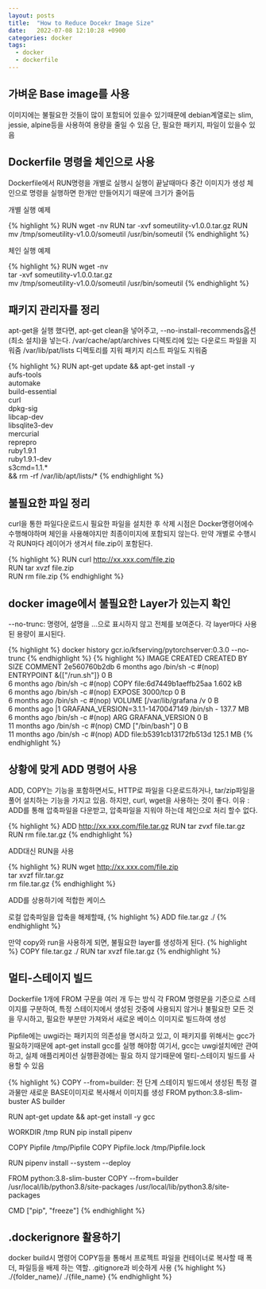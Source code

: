 ```yaml
---
layout: posts
title:  "How to Reduce Docekr Image Size"
date:   2022-07-08 12:10:28 +0900
categories: docker
tags:
  - docker
  - dockerfile
---
```


## 가벼운 Base image를 사용

이미지에는 불필요한 것들이 많이 포함되어 있을수 있기때문에 debian계열로는 slim, jessie, alpine등을 사용하여 용량을 줄일 수 있음
단, 필요한 패키지, 파일이 있을수 있음

## Dockerfile 명령을 체인으로 사용
Dockerfile에서 RUN명령을 개별로 실행시 실행이 끝날때마다 중간 이미지가 생성
체인으로 명령을 실행하면 한개만 만들어지기 때문에 크기가 줄어듬

개별 실행 예제

{% highlight %}
RUN wget -nv
RUN tar -xvf someutility-v1.0.0.tar.gz
RUN mv /tmp/someutility-v1.0.0/someutil /usr/bin/someutil
{% endhighlight %}

체인 실행 예제

{% highlight %}
RUN wget -nv \
tar -xvf someutility-v1.0.0.tar.gz \
mv /tmp/someutility-v1.0.0/someutil /usr/bin/someutil
{% endhighlight %}

## 패키지 관리자를 정리

apt-get을 실행 했다면, apt-get clean을 넣어주고, --no-install-recommends옵션(최소 설치)을 넣는다.
/var/cache/apt/archives 디렉토리에 있는 다운로드 파일을 지워줌
/var/lib/pat/lists 디렉토리를 지워 패키지 리스트 파일도 지워줌

{% highlight %}
RUN apt-get update && apt-get install -y \
    aufs-tools \
    automake \
    build-essential \
    curl \
    dpkg-sig \
    libcap-dev \
    libsqlite3-dev \
    mercurial \
    reprepro \
    ruby1.9.1 \
    ruby1.9.1-dev \
    s3cmd=1.1.* \
 && rm -rf /var/lib/apt/lists/*
{% endhighlight %}

## 불필요한 파일 정리

curl을 통한 파일다운로드시 필요한 파일을 설치한 후 삭제
시점은 Docker명령어에수 수행해야하며 체인을 사용해야지만 최종이미지에 포함되지 않는다.
만약 개별로 수행시 각 RUN마다 레이어가 생겨서 file.zip이 포함된다.

{% highlight %}
RUN curl http://xx.xxx.com/file.zip \
RUN tar xvzf file.zip \
RUN rm file.zip
{% endhighlight %}

## docker image에서 불필요한 Layer가 있는지 확인

--no-trunc: 명령어, 설명을 ...으로 표시하지 않고 전체를 보여준다.
각 layer마다 사용된 용량이 표시된다.

{% highlight %}
docker history gcr.io/kfserving/pytorchserver:0.3.0 --no-trunc
{% endhighlight %}
{% highlight %}
IMAGE               CREATED             CREATED BY                                      SIZE                COMMENT
2e560760b2db        6 months ago        /bin/sh -c #(nop) ENTRYPOINT &{["/run.sh"]}     0 B                 
<missing>           6 months ago        /bin/sh -c #(nop) COPY file:6d7449b1aeffb25aa   1.602 kB            
<missing>           6 months ago        /bin/sh -c #(nop) EXPOSE 3000/tcp               0 B                 
<missing>           6 months ago        /bin/sh -c #(nop) VOLUME [/var/lib/grafana /v   0 B                 
<missing>           6 months ago        |1 GRAFANA_VERSION=3.1.1-1470047149 /bin/sh -   137.7 MB            
<missing>           6 months ago        /bin/sh -c #(nop) ARG GRAFANA_VERSION           0 B                 
<missing>           11 months ago       /bin/sh -c #(nop) CMD ["/bin/bash"]             0 B                 
<missing>           11 months ago       /bin/sh -c #(nop) ADD file:b5391cb13172fb513d   125.1 MB
{% endhighlight %}

## 상황에 맞게 ADD 명령어 사용
ADD, COPY는 기능을 포함하면서도, HTTP로 파일을 다운로드하거나, tar/zip파일을 풀어 설치하는 기능을 가지고 있음.
하지만, curl, wget을 사용하는 것이 좋다.
이유 : ADD를 통해 압축파일을 다운받고, 압축파일을 지워야 하는데 체인으로 처리 할수 없다.

{% highlight %}
ADD http://xx.xxx.com/file.tar.gz
RUN tar zvxf file.tar.gz
RUN rm file.tar.gz
{% endhighlight %}

ADD대신 RUN을 사용

{% highlight %}
RUN wget http://xx.xxx.com/file.zip \
    tar xvzf filr.tar.gz \
    rm file.tar.gz
{% endhighlight %}

ADD를 상용하기에 적합한 케이스

로컬 압축파일을 압축을 해제할때,
{% highlight %}
ADD file.tar.gz ./
{% endhighlight %}

만약 copy와 run을 사용하게 되면, 불필요한 layer를 생성하게 된다.
{% highlight %}
COPY file.tar.gz ./
RUN tar xvzf file.tar.gz
{% endhighlight %}

## 멀티-스테이지 빌드

Dockerfile 1개에 FROM 구문을 여러 개 두는 방식
각 FROM 명령문을 기준으로 스테이지를 구분하여, 특정 스테이지에서 생성된 것중에 사용되지 않거나 불필요한 모든 것을 무시하고, 필요한 부분만 가져와서 새로운 베이스 이미지로 빌드하여 생성

Pipfile에는 uwgi라는 패키지의 의존성을 명시하고 있고, 이 패키지를 위해서는 gcc가 필요하기때문에 apt-get install gcc를 실행 해야함
여기서, gcc는 uwgi설치에만 관여하고, 실제 애플리케이션 실행환경에는 필요 하지 않기때문에 멀티-스테이지 빌드를 사용할 수 있음

{% highlight %}
COPY --from=builder: 전 단계 스테이지 빌드에서 생성된 특정 결과물만 새로운 BASE이미지로 복사해서 이미지를 생성
FROM python:3.8-slim-buster AS builder

RUN apt-get update && apt-get install -y gcc

WORKDIR /tmp
RUN pip install pipenv

COPY Pipfile /tmp/Pipfile
COPY Pipfile.lock /tmp/Pipfile.lock

RUN pipenv install --system --deploy

FROM python:3.8-slim-buster
COPY --from=builder /usr/local/lib/python3.8/site-packages /usr/local/lib/python3.8/site-packages

CMD ["pip", "freeze"]
{% endhighlight %}

## .dockerignore 활용하기
docker build시 명령어 COPY등을 통해서 프로젝트 파일을 컨테이너로 복사할 때 폭더, 파일등을 배제 하는 역할.
.gitignore과 비슷하게 사용
{% highlight %}
./{folder_name}/
./{file_name}
{% endhighlight %}